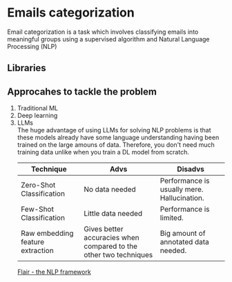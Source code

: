 # Emails categorization 
Email categorization is a task which involves classifying emails into meaningful groups using a supervised algorithm and Natural Language Processing (NLP) 
## Libraries 
## Approcahes to tackle the problem 
<ol>
<li> Traditional ML
<li> Deep learning
<li> LLMs <br>
The huge advantage of using LLMs for solving NLP problems is that these models already have some language understanding having been trained on the large amouns of data. Therefore, you don't need much training data unlike when you train a DL model from scratch. <br>

| <center> Technique   | <center>Advs | <center> Disadvs |
|---|---|---|
| Zero-Shot Classification | No data needed | Performance is usually mere. Hallucination. |
| Few-Shot Classification | Little data needed | Performance is limited. |
| Raw embedding feature extraction | Gives better accuracies when compared to the other two techniques | Big amount of annotated data needed. |

<a href="https://github.com/flairNLP/flair">Flair - the NLP framework
</ol>
